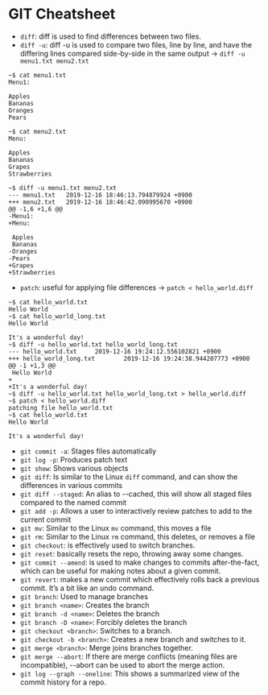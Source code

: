 # GIT Cheatsheet

- `diff`: diff is used to find differences between two files. 
- `diff -u`: diff -u is used to compare two files, line by line, and have the differing lines compared side-by-side in the same output -> `diff -u menu1.txt menu2.txt`

```
~$ cat menu1.txt 
Menu1:

Apples
Bananas
Oranges
Pears

~$ cat menu2.txt 
Menu:

Apples
Bananas
Grapes
Strawberries

~$ diff -u menu1.txt menu2.txt 
--- menu1.txt   2019-12-16 18:46:13.794879924 +0900
+++ menu2.txt   2019-12-16 18:46:42.090995670 +0900
@@ -1,6 +1,6 @@
-Menu1:
+Menu:
 
 Apples
 Bananas
-Oranges
-Pears
+Grapes
+Strawberries
```

- `patch`: useful for applying file differences -> `patch < hello_world.diff`

```
~$ cat hello_world.txt 
Hello World
~$ cat hello_world_long.txt 
Hello World

It's a wonderful day!
~$ diff -u hello_world.txt hello_world_long.txt 
--- hello_world.txt     2019-12-16 19:24:12.556102821 +0900
+++ hello_world_long.txt        2019-12-16 19:24:38.944207773 +0900
@@ -1 +1,3 @@
 Hello World
+
+It's a wonderful day!
~$ diff -u hello_world.txt hello_world_long.txt > hello_world.diff
~$ patch < hello_world.diff 
patching file hello_world.txt
~$ cat hello_world.txt 
Hello World

It's a wonderful day!
```

- `git commit -a`: Stages files automatically
- `git log -p`: Produces patch text
- `git show`: Shows various objects
- `git diff`: Is similar to the Linux `diff` command, and can show the differences in various commits
- `git diff --staged`: An alias to --cached, this will show all staged files compared to the named commit
- `git add -p`: Allows a user to interactively review patches to add to the current commit
- `git mv`: Similar to the Linux `mv` command, this moves a file
- `git rm`: Similar to the Linux `rm` command, this deletes, or removes a file
- `git checkout`: is effectively used to switch branches.
- `git reset`: basically resets the repo, throwing away some changes.
- `git commit --amend`: is used to make changes to commits after-the-fact, which can be useful for making notes about a given commit.
- `git revert`: makes a new commit which effectively rolls back a previous commit. It’s a bit like an undo command.
- `git branch`: Used to manage branches
- `git branch <name>`: Creates the branch
- `git branch -d <name>`: Deletes the branch
- `git branch -D <name>`: Forcibly deletes the branch
- `git checkout <branch>`: Switches to a branch.
- `git checkout -b <branch>`: Creates a new branch and switches to it.
- `git merge <branch>`: Merge joins branches together. 
- `git merge --abort`: If there are merge conflicts (meaning files are incompatible), --abort can be used to abort the merge action.
- `git log --graph --oneline`: This shows a summarized view of the commit history for a repo.